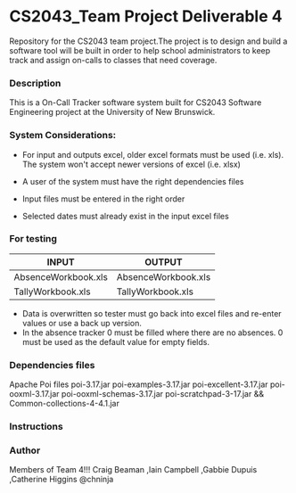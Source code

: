 # CS2043_Team Project Deliverable 4 

Repository for the CS2043 team project.The project is to design and build a software tool will be built in order to help school administrators to keep track and assign on-calls to classes that need coverage.

### Description
This is a On-Call Tracker software system built for CS2043 Software Engineering project at the University of New Brunswick.

### System Considerations:
* For input and outputs excel, older excel formats must be used (i.e. xls). The system won't accept newer versions of excel (i.e. xlsx)

* A user of the system must have the right dependencies files

* Input files must be entered in the right order

* Selected dates must already exist in the input excel files

### For testing

|    **INPUT**        | **OUTPUT**              |
|---------------------|-------------------------|
| AbsenceWorkbook.xls | AbsenceWorkbook.xls  |
| TallyWorkbook.xls   | TallyWorkbook.xls  |


* Data is overwritten so tester must go back into excel files and re-enter values or use a back up version.
* In the absence tracker 0 must be filled where there are no absences. 0 must be used as the default value for empty fields.

### Dependencies files

Apache Poi files
poi-3.17.jar
poi-examples-3.17.jar
poi-excellent-3.17.jar
poi-ooxml-3.17.jar
poi-ooxml-schemas-3.17.jar
poi-scratchpad-3-17.jar
&&
Common-collections-4-4.1.jar
### Instructions

### Author

Members of Team 4!!!
Craig Beaman 
,Iain Campbell
,Gabbie Dupuis
,Catherine Higgins @chninja

